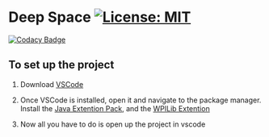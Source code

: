 # Deep Space [![License: MIT](https://img.shields.io/badge/License-MIT-yellow.svg)](https://opensource.org/licenses/MIT)

[![Codacy Badge](https://api.codacy.com/project/badge/Grade/fa37d1fc82654afe9670ad1bfd685781)](https://app.codacy.com/app/H1ppx/DeepSpace?utm_source=github.com&utm_medium=referral&utm_content=MontclairRobotics/DeepSpace&utm_campaign=Badge_Grade_Dashboard)

## To set up the project

1. Download [VSCode](https://code.visualstudio.com/)

2. Once VSCode is installed, open it and navigate to the package manager. Install the [Java Extention Pack](https://github.com/Microsoft/vscode-java-pack), and the [WPILib Extention](https://github.com/wpilibsuite/vscode-wpilib)

3. Now all you have to do is open up the project in vscode
